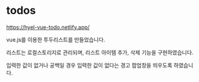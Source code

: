 # todos

<https://hyel-vue-todo.netlify.app/>

vue.js를 이용한 투두리스트를 만들었습니다.

리스트는 로컬스토리지로 관리되며, 리스트 아이템 추가, 삭제 기능을 구현하였습니다.

입력한 값이 없거나 공백일 경우 입력한 값이 없다는 경고 팝업창을 띄우도록 하였습니다.
